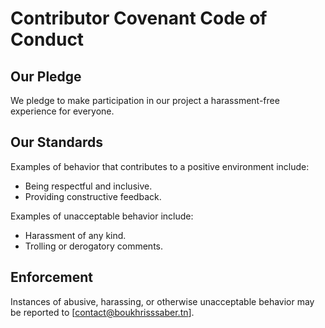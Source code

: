 # Contributor Covenant Code of Conduct

## Our Pledge
We pledge to make participation in our project a harassment-free experience for everyone.

## Our Standards
Examples of behavior that contributes to a positive environment include:
- Being respectful and inclusive.
- Providing constructive feedback.

Examples of unacceptable behavior include:
- Harassment of any kind.
- Trolling or derogatory comments.

## Enforcement
Instances of abusive, harassing, or otherwise unacceptable behavior may be reported to [contact@boukhrisssaber.tn].
